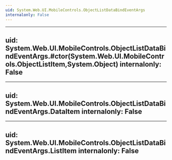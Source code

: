 ```yaml
---
uid: System.Web.UI.MobileControls.ObjectListDataBindEventArgs
internalonly: False
---
```


---
uid: System.Web.UI.MobileControls.ObjectListDataBindEventArgs.#ctor(System.Web.UI.MobileControls.ObjectListItem,System.Object)
internalonly: False
---

---
uid: System.Web.UI.MobileControls.ObjectListDataBindEventArgs.DataItem
internalonly: False
---

---
uid: System.Web.UI.MobileControls.ObjectListDataBindEventArgs.ListItem
internalonly: False
---
